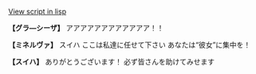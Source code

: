 [View script in lisp](../scripts/202103192.txt)

**【グラ―シーザ】**
アアアアアアアアアアアア！！

**【ミネルヴァ】**
スイハ
ここは私達に任せて下さい
あなたは“彼女”に集中を！

**【スイハ】**
ありがとうございます！
必ず皆さんを助けてみせます